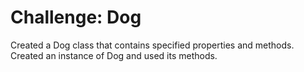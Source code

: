 # Challenge: Dog
Created a Dog class that contains specified properties and methods. Created an instance of Dog and used its methods.
